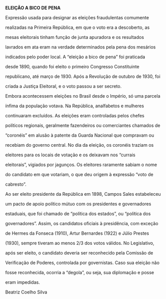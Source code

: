 **ELEIÇÃO A BICO DE PENA**



Expressão usada para designar as eleições fraudulentas comumente

realizadas na Primeira República, em que o voto era a descoberto, as

mesas eleitorais tinham função de junta apuradora e os resultados

lavrados em ata eram na verdade determinados pela pena dos mesários

indicados pelo poder local. A “eleição a bico de pena” foi praticada

desde 1890, quando foi eleito o primeiro Congresso Constituinte

republicano, até março de 1930. Após a Revolução de outubro de 1930, foi

criada a Justiça Eleitoral, e o voto passou a ser secreto.



Embora acontecessem eleições no Brasil desde o Império, só uma parcela

ínfima da população votava. Na República, analfabetos e mulheres

continuaram excluídos. As eleições eram controladas pelos chefes

políticos regionais, geralmente fazendeiros ou comerciantes chamados de

“coronéis” em alusão à patente da Guarda Nacional que compravam ou

recebiam do governo central. No dia da eleição, os coronéis traziam os

eleitores para os locais de votação e os deixavam nos “currais

eleitorais”, vigiados por jagunços. Os eleitores raramente sabiam o nome

do candidato em que votariam, o que deu origem à expressão “voto de

cabresto”.



Ao ser eleito presidente da República em 1898, Campos Sales estabeleceu

um pacto de apoio político mútuo com os presidentes e governadores

estaduais, que foi chamado de “política dos estados”, ou “política dos

governadores”. Assim, os candidatos oficiais à presidência, com exceção

de Hermes da Fonseca (1910), Artur Bernardes (1922) e Júlio Prestes

(1930), sempre tiveram ao menos 2/3 dos votos válidos. No Legislativo,

após ser eleito, o candidato deveria ser reconhecido pela Comissão de

Verificação de Poderes, controlada por governistas. Caso sua eleição não

fosse reconhecida, ocorria a “degola”, ou seja, sua diplomação e posse

eram impedidas.



Beatriz Coelho Silva



